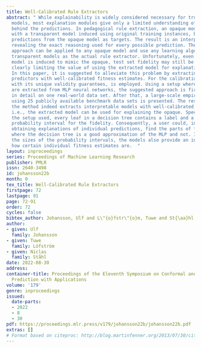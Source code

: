 ```yaml
---
title: Well-Calibrated Rule Extractors
abstract: " While explainability is widely considered necessary for trustworthy predictive
  models, most explanation modules give only a limited understanding of the reasoning
  behind the predictions. In pedagogical rule extraction, an opaque model is approximated
  with a transparent model induced using original training instances, but with the
  predictions from the opaque model as targets. The result is an interpretable model
  revealing the exact reasoning used for every possible prediction. The pedagogical
  approach can be applied to any opaque model and use any learning algorithm producing
  transparent models as the actual rule extractor. Unfortunately, even if the extracted
  model is induced to mimic the opaque, test set fidelity may still be poor, thus
  clearly limiting the value of using the extracted model for explanations and analyses.
  In this paper, it is suggested to alleviate this problem by extracting probabilistic
  predictors with well-calibrated fitness estimates. For the calibration, Venn-Abers
  with its unique validity guarantees, is employed. Using a setup where decision trees
  are extracted from MLP neural networks, the suggested approach is first demonstrated
  in detail on one real-world data set. After that, a large-scale empirical evaluation
  using 25 publicly available benchmark data sets is presented. The results show that
  the method indeed extracts interpretable models with well-calibrated fitness estimates,
  i.e., the extracted model can be used for explaining the opaque. Specifically, in
  the setup used, every leaf in a decision tree contains a label and a well-calibrated
  probability interval for the fidelity. Consequently, a user could, in addition to
  obtaining explanations of individual predictions, find the parts of feature space
  where the decision tree is a good approximation of the MLP and not. In fact, using
  the sizes of the probability intervals, the models also provide an indication of
  how certain individual fitness estimates are.  "
layout: inproceedings
series: Proceedings of Machine Learning Research
publisher: PMLR
issn: 2640-3498
id: johansson22b
month: 0
tex_title: Well-Calibrated Rule Extractors
firstpage: 72
lastpage: 91
page: 72-91
order: 72
cycles: false
bibtex_author: Johansson, Ulf and L\"{o}fstr\"{o}m, Tuwe and St{\aa}hl, Niclas
author:
- given: Ulf
  family: Johansson
- given: Tuwe
  family: Löfström
- given: Niclas
  family: Ståhl
date: 2022-08-30
address:
container-title: Proceedings of the Eleventh Symposium on Conformal and Probabilistic
  Prediction with Applications
volume: '179'
genre: inproceedings
issued:
  date-parts:
  - 2022
  - 8
  - 30
pdf: https://proceedings.mlr.press/v179/johansson22b/johansson22b.pdf
extras: []
# Format based on citeproc: http://blog.martinfenner.org/2013/07/30/citeproc-yaml-for-bibliographies/
---
```


